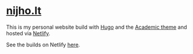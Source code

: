 # [nijho.lt](http://www.nijho.lt/)

This is my personal website build with [Hugo](https://gohugo.io/) and the [Academic theme](https://sourcethemes.com/academic/docs/) and hosted via [Netlify](https://www.netlify.com/).

See the builds on Netlify [here](https://app.netlify.com/sites/nijholt/deploys?filter=master).
